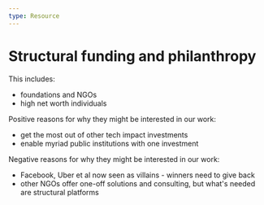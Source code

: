 ```yaml
---
type: Resource
---
```


# Structural funding and philanthropy

This includes:

* foundations and NGOs
* high net worth individuals

Positive reasons for why they might be interested in our work:

* get the most out of other tech impact investments
* enable myriad public institutions with one investment

Negative reasons for why they might be interested in our work:

* Facebook, Uber et al now seen as villains - winners need to give back
* other NGOs offer one-off solutions and consulting, but what's needed are structural platforms
